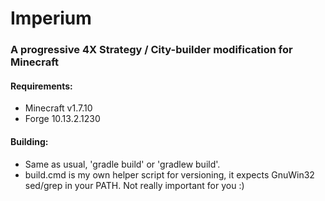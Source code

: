 # Imperium
### A progressive 4X Strategy / City-builder modification for Minecraft

#### Requirements:
* Minecraft v1.7.10
* Forge 10.13.2.1230

#### Building:
* Same as usual, 'gradle build' or 'gradlew build'.
* build.cmd is my own helper script for versioning, it expects GnuWin32 sed/grep in your PATH. Not really important for you :)

